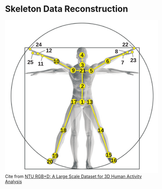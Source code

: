 # Skeleton Data Reconstruction

![human_joint](./fig/humanbody.svg)Cite from [NTU RGB+D: A Large Scale Dataset for 3D Human Activity Analysis](https://ieeexplore.ieee.org/document/7780484)
